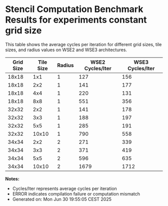 # Stencil Computation Benchmark Results for experiments constant grid size

This table shows the average cycles per iteration for different grid sizes, tile sizes, and radius values on WSE2 and WSE3 architectures.

| Grid Size | Tile Size | Radius | WSE2 Cycles/Iter | WSE3 Cycles/Iter |
|-----------|-----------|--------|------------------|------------------|
| 18x18 | 1x1 | 1 | 127 | 156 |
| 18x18 | 2x2 | 1 | 141 | 177 |
| 18x18 | 4x4 | 1 | 220 | 131 |
| 18x18 | 8x8 | 1 | 551 | 356 |
| 32x32 | 2x2 | 1 | 141 | 178 |
| 32x32 | 3x3 | 1 | 188 | 197 |
| 32x32 | 5x5 | 1 | 285 | 191 |
| 32x32 | 10x10 | 1 | 790 | 558 |
| 34x34 | 2x2 | 2 | 271 | 339 |
| 34x34 | 3x3 | 2 | 371 | 419 |
| 34x34 | 5x5 | 2 | 596 | 635 |
| 34x34 | 10x10 | 2 | 1679 | 1712 |

**Notes:**
- Cycles/Iter represents average cycles per iteration
- ERROR indicates compilation failure or computation mismatch
- Generated on: Mon Jun 30 19:55:05 CEST 2025
